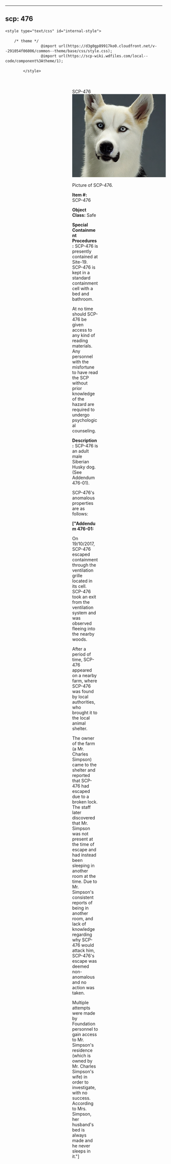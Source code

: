
---
scp: 476
---

<head>
    <title>476 - SCP Foundation</title>
    
    <style type="text/css" id="internal-style">
                
        /* theme */
                    @import url(https://d3g0gp89917ko0.cloudfront.net/v--291054f06006/common--theme/base/css/style.css);
                    @import url(https://scp-wiki.wdfiles.com/local--code/component%3Atheme/1);
            
            </style>
<style>
iframe.scpnet-interwiki-frame { height: 0; }
</style>

</head>

<div id="main-content" style="margin: 50px 206px 20px 215px;">
<div id="action-area-top"></div>
<div id="page-title">SCP-476</div>
<div id="page-content">
<div style="text-align: right;"></div>
<div class="scp-image-block block-right" style="width:300px;"><img src="https://raw.githubusercontent.com/lucmaki/this-scp-does-not-exist/main/imgs/476.png" style="width:300px;" alt="476.jpg" class="image">
<div class="scp-image-caption" style="width:300px;">
<p>Picture of SCP-476.</p>
</div>
</div>
<p><strong>Item #:</strong> SCP-476</p>
<p><strong>Object Class:</strong> Safe</p>
<p><strong>Special Containment Procedures:</strong> SCP-476 is presently contained at Site-19. SCP-476 is kept in a standard containment cell with a bed and bathroom.</p><p>At no time should SCP-476 be given access to any kind of reading materials. Any personnel with the misfortune to have read the SCP without prior knowledge of the hazard are required to undergo psychological counseling.</p>
<p><strong>Description:</strong> SCP-476 is an adult male Siberian Husky dog. (See Addendum 476-01).</p><p>SCP-476's anomalous properties are as follows:</p>
<p> <strong>["Addendum 476-01:</strong></p><p>On 19/10/2017, SCP-476 escaped containment through the ventilation grille located in its cell. SCP-476 took an exit from the ventilation system and was observed fleeing into the nearby woods.</p><p>After a period of time, SCP-476 appeared on a nearby farm, where SCP-476 was found by local authorities, who brought it to the local animal shelter.</p><p>The owner of the farm (a Mr. Charles Simpson) came to the shelter and reported that SCP-476 had escaped due to a broken lock. The staff later discovered that Mr. Simpson was not present at the time of escape and had instead been sleeping in another room at the time. Due to Mr. Simpson's consistent reports of being in another room, and lack of knowledge regarding why SCP-476 would attack him, SCP-476's escape was deemed non-anomalous and no action was taken.</p><p>Multiple attempts were made by Foundation personnel to gain access to Mr. Simpson's residence (which is owned by Mr. Charles Simpson's wife) in order to investigate, with no success. According to Mrs. Simpson, her husband's bed is always made and he never sleeps in it."]</p>

<div class="footer-wikiwalk-nav">
<div style="text-align: center;">
</div>
</div>
</div>
</div>
</div>